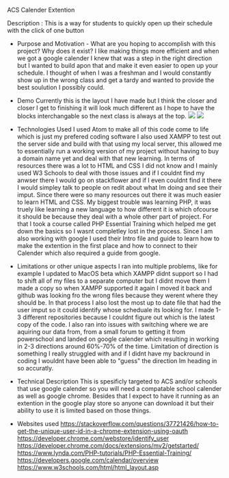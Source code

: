 ACS Calender Extention

Description : This is a way for students to quickly open up their schedule with the click of one button

* Purpose and Motivation - What are you hoping to accomplish with this project? Why does it exist?
I like making things more efficient and when we got a google calender I knew that was a step in the right direction but I wanted to build apon that and make it even easier to open up your schedule. I thought of when I was a freshman and I would constantly show up in the wrong class and get a tardy and wanted to provide the best soulution I possibly could. 

* Demo
Currently this is the layout I have made but I think the closer and closer I get to finishing it will look much different as I hope to have the blocks interchangable so the next class is always at the top. 
![](All/ALL%20CALENDER%20EXTENTION%20CODE/Calender%20Extention%20Code/ICONExample)
![](All/ALL%20CALENDER%20EXTENTION%20CODE/Calender%20Extention%20Code/Example)
            
* Technologies Used
I used Atom to make all of this code come to life which is just my prefered coding software I also used XAMPP to test out the server side and build with that using my local server, this allowed me to essentially run a working version of my project without having to buy a domain name yet and deal with that new learning. In terms of resources there was a lot to HTML and CSS I did not know and I mainly used W3 Schools to deal with those issues and if I couldnt find my anwser there I would go on stackflower and if I even couldnt find it there I would simpley talk to people on redit about what Im doing and see their imput. Since there were so many resources out there it was much easier to learn HTML and CSS. My biggest trouble was learning PHP, it was truely like learning a new language to how different it is which ofcourse it should be because they deal with a whole other part of project. For that I took a course called PHP Essential Training which helped me get down the basics so I wasnt completley lost in the process. Since I am also working with google I used their Intro file and guide to learn how to make the extention in the first place and how to connect to their Calender which also required a guide from google.

* Limitations or other unique aspects
I ran into multiple problems, like for example I updated to MacOS beta which XAMPP didnt support so I had to shift all of my files to a separate computer but I didnt move them I made a copy so when XAMPP supported it again I moved it back and github was looking fro the wrong files because they werent where they should be. In that process I also lost the most up to date file that had the user imput so it could identify whose scheduale its looking for. I made 1-3 different repositories because I couldnt figure out which is the latest copy of the code. I also ran into issues with switching where we are aquiring our data from, from a small forum to getting it from powerschool and landed on google calender which resulting in working in 2-3 directions around 60%-70% of the time. Limitation of direction is something I really struggled with and if I didnt have my backround in coding I wouldnt have been able to "guess" the direction Im heading in so accuratly.

* Technical Description
This is spesificly targeted to ACS and/or schools that use google calender so you will need a compatable school calender as well as google chrome. Besides that I expect to have it running as an extention in the google play store so anyone can download it but their ability to use it is limited based on those things.

* Websites used
https://stackoverflow.com/questions/37721426/how-to-get-the-unique-user-id-in-a-chrome-extension-using-oauth
https://developer.chrome.com/webstore/identify_user
https://developer.chrome.com/docs/extensions/mv2/getstarted/
https://www.lynda.com/PHP-tutorials/PHP-Essential-Training/
https://developers.google.com/calendar/overview
https://www.w3schools.com/html/html_layout.asp
